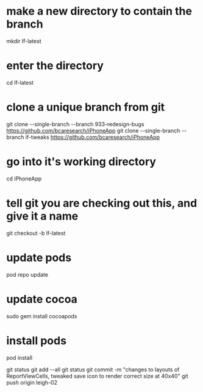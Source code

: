 # make a new directory to contain the branch
mkdir lf-latest

# enter the directory
cd lf-latest

# clone a unique branch from git
git clone --single-branch --branch 933-redesign-bugs https://github.com/bcaresearch/iPhoneApp
git clone --single-branch --branch if-tweaks https://github.com/bcaresearch/iPhoneApp

# go into it's working directory
cd iPhoneApp

# tell git you are checking out this, and give it a name
git checkout -b lf-latest

# update pods
pod repo update

# update cocoa
sudo gem install cocoapods

# install pods
pod install


git status
git add --all
git status
git commit -m "changes to layouts of ReportViewCells, tweaked save icon to render correct size at 40x40"
git push origin leigh-02

